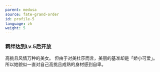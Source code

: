 ```yaml
---
parent: medusa
source: fate-grand-order
id: profile-5
language: zh
weight: 5
---
```


### 羁绊达到Lv.5后开放

高挑且风情万种的美女。
但由于对美杜莎而言，美丽的基准却是「娇小可爱」。
所以她貌似一直对自己高挑且成熟的身材感到自卑。
